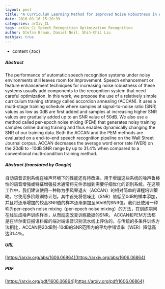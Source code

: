 ```yaml
---
layout: post
title: "A Curriculum Learning Method for Improved Noise Robustness in Automatic Speech Recognition"
date: 2016-09-16 15:20:39
categories: arXiv_CL
tags: arXiv_CL Speech_Recognition Optimization Recognition
author: Stefan Braun, Daniel Neil, Shih-Chii Liu
mathjax: true
---
```


* content
{:toc}

##### Abstract
The performance of automatic speech recognition systems under noisy environments still leaves room for improvement. Speech enhancement or feature enhancement techniques for increasing noise robustness of these systems usually add components to the recognition system that need careful optimization. In this work, we propose the use of a relatively simple curriculum training strategy called accordion annealing (ACCAN). It uses a multi-stage training schedule where samples at signal-to-noise ratio (SNR) values as low as 0dB are first added and samples at increasing higher SNR values are gradually added up to an SNR value of 50dB. We also use a method called per-epoch noise mixing (PEM) that generates noisy training samples online during training and thus enables dynamically changing the SNR of our training data. Both the ACCAN and the PEM methods are evaluated on a end-to-end speech recognition pipeline on the Wall Street Journal corpus. ACCAN decreases the average word error rate (WER) on the 20dB to -10dB SNR range by up to 31.4% when compared to a conventional multi-condition training method.

##### Abstract (translated by Google)
自动语音识别系统在噪声环境下的性能还有待改进。用于增加这些系统的噪声鲁棒性的语音增强或特征增强技术通常将元件添加到需要仔细优化的识别系统。在这项工作中，我们建议使用一种称为手风琴退火（ACCAN）的相对简单的课程培训策略。它使用多阶段训练计划，其中首先将信噪比（SNR）值低至0dB的样本添加，并且将逐渐增加的较高SNR值的样本逐渐累加至50dB的SNR值。我们还使用一种称为per-epoch noise mixing（per-epoch noise mixing）的方法，在训练期间在线生成噪声训练样本，从而动态改变训练数据的SNR。 ACCAN和PEM方法都是在华尔街日报语料库的端对端语音识别流水线上评估的。与传统的多条件训练方法相比，ACCAN将20dB到-10dB的SNR范围内的平均字错误率（WER）降低高达31.4％。

##### URL
[https://arxiv.org/abs/1606.06864](https://arxiv.org/abs/1606.06864)

##### PDF
[https://arxiv.org/pdf/1606.06864](https://arxiv.org/pdf/1606.06864)

